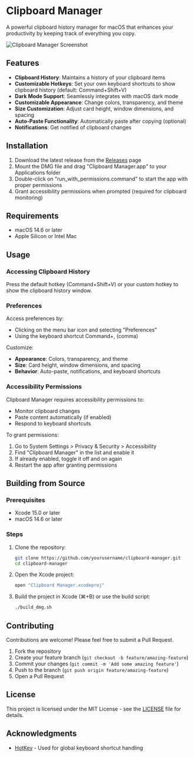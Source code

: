 # Clipboard Manager

A powerful clipboard history manager for macOS that enhances your productivity by keeping track of everything you copy.

![Clipboard Manager Screenshot](screenshots/clipboard_manager.png)

## Features

- **Clipboard History**: Maintains a history of your clipboard items
- **Customizable Hotkeys**: Set your own keyboard shortcuts to show clipboard history (default: Command+Shift+V)
- **Dark Mode Support**: Seamlessly integrates with macOS dark mode
- **Customizable Appearance**: Change colors, transparency, and theme
- **Size Customization**: Adjust card height, window dimensions, and spacing
- **Auto-Paste Functionality**: Automatically paste after copying (optional)
- **Notifications**: Get notified of clipboard changes

## Installation

1. Download the latest release from the [Releases](https://github.com/ahadalichowdhury/Clipboard-Manager/releases) page
2. Mount the DMG file and drag "Clipboard Manager.app" to your Applications folder
3. Double-click on "run_with_permissions.command" to start the app with proper permissions
4. Grant accessibility permissions when prompted (required for clipboard monitoring)

## Requirements

- macOS 14.6 or later
- Apple Silicon or Intel Mac

## Usage

### Accessing Clipboard History

Press the default hotkey (Command+Shift+V) or your custom hotkey to show the clipboard history window.

### Preferences

Access preferences by:

- Clicking on the menu bar icon and selecting "Preferences"
- Using the keyboard shortcut Command+, (comma)

Customize:

- **Appearance**: Colors, transparency, and theme
- **Size**: Card height, window dimensions, and spacing
- **Behavior**: Auto-paste, notifications, and keyboard shortcuts

### Accessibility Permissions

Clipboard Manager requires accessibility permissions to:

- Monitor clipboard changes
- Paste content automatically (if enabled)
- Respond to keyboard shortcuts

To grant permissions:

1. Go to System Settings > Privacy & Security > Accessibility
2. Find "Clipboard Manager" in the list and enable it
3. If already enabled, toggle it off and on again
4. Restart the app after granting permissions

## Building from Source

### Prerequisites

- Xcode 15.0 or later
- macOS 14.6 or later

### Steps

1. Clone the repository:

   ```bash
   git clone https://github.com/yourusername/clipboard-manager.git
   cd clipboard-manager
   ```

2. Open the Xcode project:

   ```bash
   open "Clipboard Manager.xcodeproj"
   ```

3. Build the project in Xcode (⌘+B) or use the build script:
   ```bash
   ./build_dmg.sh
   ```

## Contributing

Contributions are welcome! Please feel free to submit a Pull Request.

1. Fork the repository
2. Create your feature branch (`git checkout -b feature/amazing-feature`)
3. Commit your changes (`git commit -m 'Add some amazing feature'`)
4. Push to the branch (`git push origin feature/amazing-feature`)
5. Open a Pull Request

## License

This project is licensed under the MIT License - see the [LICENSE](LICENSE) file for details.

## Acknowledgments

- [HotKey](https://github.com/soffes/HotKey) - Used for global keyboard shortcut handling
